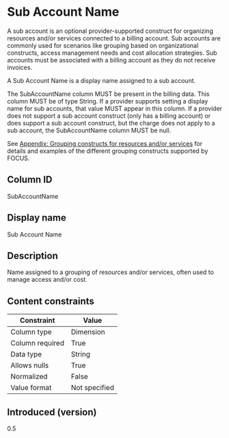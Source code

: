 # Sub Account Name

A sub account is an optional provider-supported construct for organizing resources and/or services connected to a billing account. Sub accounts are commonly used for scenarios like grouping based on organizational constructs, access management needs and cost allocation strategies. Sub accounts must be associated with a billing account as they do not receive invoices.

A Sub Account Name is a display name assigned to a sub account.

The SubAccountName column MUST be present in the billing data. This column MUST be of type String. If a provider supports setting a display name for sub accounts, that value MUST appear in this column. If a provider does not support a sub account construct (only has a billing account) or does support a sub account construct, but the charge does not apply to a sub account, the SubAccountName column MUST be null.

See [Appendix: Grouping constructs for resources and/or services](#groupingconstructsforresourcesand/orservices) for details and examples of the different grouping constructs supported by FOCUS.

## Column ID

SubAccountName

## Display name

Sub Account Name

## Description

Name assigned to a grouping of resources and/or services, often used to manage access and/or cost.

## Content constraints

| Constraint      | Value         |
| --------------- | ------------- |
| Column type     | Dimension     |
| Column required | True          |
| Data type       | String        |
| Allows nulls    | True          |
| Normalized      | False         |
| Value format    | Not specified |

## Introduced (version)

0.5
